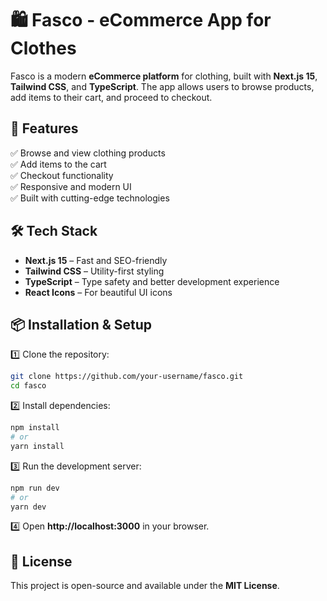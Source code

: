 # 🛍️ Fasco - eCommerce App for Clothes

Fasco is a modern **eCommerce platform** for clothing, built with **Next.js 15**, **Tailwind CSS**, and **TypeScript**. The app allows users to browse products, add items to their cart, and proceed to checkout.

## 🚀 Features

✅ Browse and view clothing products  
✅ Add items to the cart  
✅ Checkout functionality  
✅ Responsive and modern UI  
✅ Built with cutting-edge technologies

## 🛠️ Tech Stack

- **Next.js 15** – Fast and SEO-friendly
- **Tailwind CSS** – Utility-first styling
- **TypeScript** – Type safety and better development experience
- **React Icons** – For beautiful UI icons

## 📦 Installation & Setup

1️⃣ Clone the repository:

```sh
git clone https://github.com/your-username/fasco.git
cd fasco
```

2️⃣ Install dependencies:

```sh
npm install
# or
yarn install
```

3️⃣ Run the development server:

```sh
npm run dev
# or
yarn dev
```

4️⃣ Open **http://localhost:3000** in your browser.

## 📜 License

This project is open-source and available under the **MIT License**.
